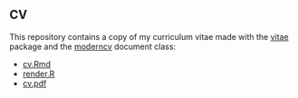 ## CV

This repository contains a copy of my curriculum vitae made with the [vitae](https://github.com/mitchelloharawild/vitae) package and the [moderncv](https://www.ctan.org/tex-archive/macros/latex/contrib/moderncv) document class:

- [cv.Rmd](R/cv.Rmd)
- [render.R](R/render.R)
- [cv.pdf](docs/public_cv.pdf)
